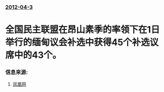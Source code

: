 ### [2012-04-3](/news/2012/04/3/index.md)

##### 
# 全国民主联盟在昂山素季的率领下在1日举行的缅甸议会补选中获得45个补选议席中的43个。




### 信息来源:

1. [凤凰网](http://news.ifeng.com/gundong/detail_2012_04/04/13644614_0.shtml)
